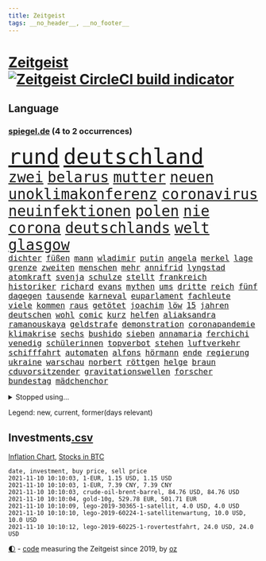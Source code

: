 ```yaml
---
title: Zeitgeist
tags: __no_header__, __no_footer__
---
```


# [Zeitgeist](https://oliz.io/zeitgeist/) [![Zeitgeist CircleCI build indicator](https://circleci.com/gh/ooz/zeitgeist.svg?style=shield)](https://circleci.com/gh/ooz/zeitgeist)

## Language

<h3><a href="https://www.spiegel.de" target="_blank">spiegel.de</a> (4 to 2 occurrences)</h3>
<p style="font-family:monospace">
<span style="font-size:32pt"><a href="news_links.html#rund" class="current">rund</a></span>
<span style="font-size:32pt"><a href="news_links.html#deutschland" class="current">deutschland</a></span>
<br>
<span style="font-size:22pt"><a href="news_links.html#zwei" class="current">zwei</a></span>
<span style="font-size:22pt"><a href="news_links.html#belarus" class="current">belarus</a></span>
<span style="font-size:22pt"><a href="news_links.html#mutter" class="current">mutter</a></span>
<span style="font-size:22pt"><a href="news_links.html#neuen" class="current">neuen</a></span>
<span style="font-size:22pt"><a href="news_links.html#unoklimakonferenz" class="current">unoklimakonferenz</a></span>
<span style="font-size:22pt"><a href="news_links.html#coronavirus" class="current">coronavirus</a></span>
<span style="font-size:22pt"><a href="news_links.html#neuinfektionen" class="current">neuinfektionen</a></span>
<span style="font-size:22pt"><a href="news_links.html#polen" class="current">polen</a></span>
<span style="font-size:22pt"><a href="news_links.html#nie" class="current">nie</a></span>
<span style="font-size:22pt"><a href="news_links.html#corona" class="current">corona</a></span>
<span style="font-size:22pt"><a href="news_links.html#deutschlands" class="current">deutschlands</a></span>
<span style="font-size:22pt"><a href="news_links.html#welt" class="current">welt</a></span>
<span style="font-size:22pt"><a href="news_links.html#glasgow" class="current">glasgow</a></span>
<br>
<span style="font-size:12pt"><a href="news_links.html#dichter" class="new">dichter</a></span>
<span style="font-size:12pt"><a href="news_links.html#füßen" class="current">füßen</a></span>
<span style="font-size:12pt"><a href="news_links.html#mann" class="current">mann</a></span>
<span style="font-size:12pt"><a href="news_links.html#wladimir" class="current">wladimir</a></span>
<span style="font-size:12pt"><a href="news_links.html#putin" class="current">putin</a></span>
<span style="font-size:12pt"><a href="news_links.html#angela" class="current">angela</a></span>
<span style="font-size:12pt"><a href="news_links.html#merkel" class="current">merkel</a></span>
<span style="font-size:12pt"><a href="news_links.html#lage" class="current">lage</a></span>
<span style="font-size:12pt"><a href="news_links.html#grenze" class="current">grenze</a></span>
<span style="font-size:12pt"><a href="news_links.html#zweiten" class="current">zweiten</a></span>
<span style="font-size:12pt"><a href="news_links.html#menschen" class="current">menschen</a></span>
<span style="font-size:12pt"><a href="news_links.html#mehr" class="current">mehr</a></span>
<span style="font-size:12pt"><a href="news_links.html#annifrid" class="new">annifrid</a></span>
<span style="font-size:12pt"><a href="news_links.html#lyngstad" class="new">lyngstad</a></span>
<span style="font-size:12pt"><a href="news_links.html#atomkraft" class="current">atomkraft</a></span>
<span style="font-size:12pt"><a href="news_links.html#svenja" class="new">svenja</a></span>
<span style="font-size:12pt"><a href="news_links.html#schulze" class="current">schulze</a></span>
<span style="font-size:12pt"><a href="news_links.html#stellt" class="current">stellt</a></span>
<span style="font-size:12pt"><a href="news_links.html#frankreich" class="current">frankreich</a></span>
<span style="font-size:12pt"><a href="news_links.html#historiker" class="current">historiker</a></span>
<span style="font-size:12pt"><a href="news_links.html#richard" class="current">richard</a></span>
<span style="font-size:12pt"><a href="news_links.html#evans" class="new">evans</a></span>
<span style="font-size:12pt"><a href="news_links.html#mythen" class="current">mythen</a></span>
<span style="font-size:12pt"><a href="news_links.html#ums" class="current">ums</a></span>
<span style="font-size:12pt"><a href="news_links.html#dritte" class="current">dritte</a></span>
<span style="font-size:12pt"><a href="news_links.html#reich" class="current">reich</a></span>
<span style="font-size:12pt"><a href="news_links.html#fünf" class="current">fünf</a></span>
<span style="font-size:12pt"><a href="news_links.html#dagegen" class="current">dagegen</a></span>
<span style="font-size:12pt"><a href="news_links.html#tausende" class="current">tausende</a></span>
<span style="font-size:12pt"><a href="news_links.html#karneval" class="new">karneval</a></span>
<span style="font-size:12pt"><a href="news_links.html#euparlament" class="current">euparlament</a></span>
<span style="font-size:12pt"><a href="news_links.html#fachleute" class="current">fachleute</a></span>
<span style="font-size:12pt"><a href="news_links.html#viele" class="current">viele</a></span>
<span style="font-size:12pt"><a href="news_links.html#kommen" class="current">kommen</a></span>
<span style="font-size:12pt"><a href="news_links.html#raus" class="current">raus</a></span>
<span style="font-size:12pt"><a href="news_links.html#getötet" class="current">getötet</a></span>
<span style="font-size:12pt"><a href="news_links.html#joachim" class="current">joachim</a></span>
<span style="font-size:12pt"><a href="news_links.html#löw" class="current">löw</a></span>
<span style="font-size:12pt"><a href="news_links.html#15" class="current">15</a></span>
<span style="font-size:12pt"><a href="news_links.html#jahren" class="current">jahren</a></span>
<span style="font-size:12pt"><a href="news_links.html#deutschen" class="current">deutschen</a></span>
<span style="font-size:12pt"><a href="news_links.html#wohl" class="current">wohl</a></span>
<span style="font-size:12pt"><a href="news_links.html#comic" class="new">comic</a></span>
<span style="font-size:12pt"><a href="news_links.html#kurz" class="current">kurz</a></span>
<span style="font-size:12pt"><a href="news_links.html#helfen" class="current">helfen</a></span>
<span style="font-size:12pt"><a href="news_links.html#aliaksandra" class="new">aliaksandra</a></span>
<span style="font-size:12pt"><a href="news_links.html#ramanouskaya" class="new">ramanouskaya</a></span>
<span style="font-size:12pt"><a href="news_links.html#geldstrafe" class="current">geldstrafe</a></span>
<span style="font-size:12pt"><a href="news_links.html#demonstration" class="current">demonstration</a></span>
<span style="font-size:12pt"><a href="news_links.html#coronapandemie" class="current">coronapandemie</a></span>
<span style="font-size:12pt"><a href="news_links.html#klimakrise" class="current">klimakrise</a></span>
<span style="font-size:12pt"><a href="news_links.html#sechs" class="current">sechs</a></span>
<span style="font-size:12pt"><a href="news_links.html#bushido" class="current">bushido</a></span>
<span style="font-size:12pt"><a href="news_links.html#sieben" class="current">sieben</a></span>
<span style="font-size:12pt"><a href="news_links.html#annamaria" class="new">annamaria</a></span>
<span style="font-size:12pt"><a href="news_links.html#ferchichi" class="new">ferchichi</a></span>
<span style="font-size:12pt"><a href="news_links.html#venedig" class="current">venedig</a></span>
<span style="font-size:12pt"><a href="news_links.html#schülerinnen" class="current">schülerinnen</a></span>
<span style="font-size:12pt"><a href="news_links.html#topverbot" class="new">topverbot</a></span>
<span style="font-size:12pt"><a href="news_links.html#stehen" class="current">stehen</a></span>
<span style="font-size:12pt"><a href="news_links.html#luftverkehr" class="new">luftverkehr</a></span>
<span style="font-size:12pt"><a href="news_links.html#schifffahrt" class="new">schifffahrt</a></span>
<span style="font-size:12pt"><a href="news_links.html#automaten" class="new">automaten</a></span>
<span style="font-size:12pt"><a href="news_links.html#alfons" class="new">alfons</a></span>
<span style="font-size:12pt"><a href="news_links.html#hörmann" class="new">hörmann</a></span>
<span style="font-size:12pt"><a href="news_links.html#ende" class="current">ende</a></span>
<span style="font-size:12pt"><a href="news_links.html#regierung" class="current">regierung</a></span>
<span style="font-size:12pt"><a href="news_links.html#ukraine" class="current">ukraine</a></span>
<span style="font-size:12pt"><a href="news_links.html#warschau" class="current">warschau</a></span>
<span style="font-size:12pt"><a href="news_links.html#norbert" class="current">norbert</a></span>
<span style="font-size:12pt"><a href="news_links.html#röttgen" class="current">röttgen</a></span>
<span style="font-size:12pt"><a href="news_links.html#helge" class="current">helge</a></span>
<span style="font-size:12pt"><a href="news_links.html#braun" class="current">braun</a></span>
<span style="font-size:12pt"><a href="news_links.html#cduvorsitzender" class="new">cduvorsitzender</a></span>
<span style="font-size:12pt"><a href="news_links.html#gravitationswellen" class="new">gravitationswellen</a></span>
<span style="font-size:12pt"><a href="news_links.html#forscher" class="current">forscher</a></span>
<span style="font-size:12pt"><a href="news_links.html#bundestag" class="current">bundestag</a></span>
<span style="font-size:12pt"><a href="news_links.html#mädchenchor" class="new">mädchenchor</a></span>
</p>
<details>
<summary>Stopped using...</summary>
<p class="former" style="font-size:12pt">
lautet(385) magdeburg(385) maria(385) reiche(385) spielten(385) france(384) ikone(384) mordfall(384) persönliche(384) reiner(384) richten(384) sicherheitskräfte(384) altmaier(383) astrazeneca(383) attackieren(383) depressionen(383) enorm(383) haseloff(383) kassiert(383) stärken(383) turin(383) verzweifelt(383) bundesamt(382) coronaschnelltests(382) einzelne(382) hoffen(382) räumen(382) spaniens(382) tieren(382) vermeintliche(382) zunehmende(382) beeinflussen(381) benjamin(381) besseren(381) erziehung(381) fabrik(381) massiver(381) schnee(381) südkorea(381) terrormiliz(381) zeuge(381) ärzten(381) doku(380) flugzeuge(380) geschlagen(380) liege(380) mars(380) post(380) unternehmer(380) usregierung(380) verbietet(380) wechsel(380) 125(379) 37(379) beklagen(379) bewährung(379) einzug(379) kämpfe(379) kündigung(379) leistung(379) medizin(379) menschenrechte(379) radsport(379) trainieren(379) umstrittener(379) unabhängige(379) vertrag(379) weißen(379) zurzeit(379) arbeitgeber(378) bar(378) erfahrung(378) finanzaufsicht(378) gelsenkirchen(378) kompliziert(378) lockdowns(378) niveau(378) prinzessin(378) recherchen(378) serien(378) toren(378) verunglückt(378) aufgehoben(377) autohersteller(377) beschwerde(377) bilden(377) brettspiele(377) diskriminierung(377) eingeschränkt(377) eugh(377) freund(377) heiko(377) kippen(377) klein(377) komplizen(377) lisa(377) machthaber(377) oma(377) richtige(377) schulkinder(377) schöner(377) studierenden(377) sächsischen(377) ulm(377) usgericht(377) 1945(376) beschluss(376) bieten(376) bundesländern(376) diskussion(376) einheit(376) emotionalen(376) experte(376) fahrrad(376) frank(376) lebt(376) parlamentswahl(376) peru(376) regt(376) riss(376) usschauspielerin(376) vorsitzende(376) ausflug(375) bedarf(375) breitet(375) freunden(375) geheimnis(375) halbfinale(375) höchststand(375) kippe(375) kritische(375) sechsten(375) urlaub(375) vorzeitige(375) vorübergehend(375) weltgesundheitsorganisation(375) wettlauf(375) zweifeln(375) aufruf(374) babys(374) erfuhr(374) figur(374) frühen(374) gekostet(374) gestrichen(374) jahrhundert(374) leitet(374) muster(374) nachspiel(374) sexuell(374) stellten(374) unterricht(374) 130(373) außen(373) billie(373) entscheidend(373) jahrzehntelang(373) klagt(373) leiten(373) maximilian(373) mengen(373) priester(373) reporter(373) sports(373) ton(373) verdiente(373) werben(373) 7(372) crash(372) dominic(372) elektroauto(372) enthüllt(372) geprüft(372) negativ(372) rechtsaußen(372) schwierig(372) verteilung(372) wand(372) kommission(371) melanie(371) untersuchen(371) vorjahr(371) zurückkehren(371) entsetzt(370) erlebte(370) fake(370) fakten(370) form(370) hürden(370) i(370) infektion(370) meist(370) philip(370) quer(370) stoff(370) zwang(370) demokratische(369) frachter(369) kreis(369) offizielle(369) reagierten(369) simon(369) trieb(369) voraus(369) wohnhaus(369) überlebende(369) 500(368) auslösen(368) gesprächen(368) patient(368) verläufen(368) werbung(368) zimmer(368) australische(367) eurecht(367) nerven(367) spekuliert(367) dfbelf(366) manipulierte(366) pipeline(366) wiederholt(366) womit(366) 1500(365) angriffe(365) beantragt(365) dürfe(365) gesamten(365) jahrestag(365) juristen(365) nase(365) offiziellen(365) schumacher(365) 25jährigen(364) gerechnet(364) tatverdächtigen(364) arabischen(363) kevin(363) krawallen(363) schief(362) taktik(362) hinten(361) vakzine(361) gabriel(360) negative(360) probe(360) spenden(360) bürgerkrieg(359) erzielte(359) fehlern(359) lücke(359) nationalteam(359) pflegekräfte(359) präsenzunterricht(359) schrecken(359) tim(359) deutliches(358) kippt(358) zusammenstoß(358) analysiert(357) eben(357) erwachsenen(357) chats(356) einschränkung(356) versagen(356) drin(355) katholischen(355) motor(355) äußerte(355) halbe(354) orten(354) rettete(354) samt(354) tunesien(354) erschießt(353) gelockert(353) nachbar(353) tansania(353) tennisspieler(353) wem(353) angehörige(352) ausgeweitet(352) bier(352) französischer(352) teilnahme(351) bezeichnete(350) eigentor(350) justin(350) landet(350) samstagmorgen(350) verfassungsgericht(350) wendet(350) bester(349) kräfte(349) anstiftung(348) krisen(347) benötigte(346) flughafens(346) intelligenz(346) überfahren(346) niedrig(345) runden(345) minderjährigen(344) fähigkeiten(343) anschlägen(342) georg(342) jurist(342) gläubige(341) schottische(341) erhöhung(340) immens(340) rutschte(340) neymar(339) tyson(339) gesundheitliche(338) beschuldigte(337) persönliches(337) verhinderte(337) vorgenommen(337) geflohen(336) sammelte(336) tanzen(336) mittelpunkt(335) dorf(334) trick(334) zeitung(334) einblicke(333) herum(333) bbc(331) nebenwirkungen(331) personalie(329) eingeliefert(328) existenz(328) empfinden(326) sammeln(325) schweine(323) erreger(322) riesigen(321) lockern(320) unicef(320) gezwungen(319) schach(319) bestechung(318) nationalsozialismus(318) schadensersatz(318) verweigerte(318) coronafolgen(317) maschinen(315) zusätzliche(315) übergriffen(314) gesundheitsministers(310) interviews(308) vertrauten(308) rächen(307) billiger(306) kilo(306) kolleginnen(305) schiffe(303) karolina(295) heidelberg(294) saisonende(294) einsatzkräften(292) louis(292) mangelnde(289) prominenten(287) dosis(286) kuba(285) aufgebot(282) fremde(282) ausbeutung(280) jagt(278) cent(277) übers(277) infos(276) impft(275) sehe(272) dokumentieren(271) haut(271) lego(270) wiedervereinigung(270) amazons(268) gäbe(267) bestens(266) erleichtert(265) verheißt(265) bergsteiger(263) geheimen(262) häusern(262) expräsidenten(258) regierungsbeteiligung(258) triumphierte(258) rüdiger(256) estland(255) gemüse(255) staatsschutz(255) ausstellung(254) vorfälle(254) macher(253) sparkassen(253) geschrumpft(251) behindern(250) belästigt(250) stromnetz(250) regierungsbildung(248) italiener(247) gartenkolumne(246) california(245) jubelt(241) günstig(240) plagen(239) recherchiert(239) belgier(237) myanmars(237) militärjunta(236) marsmission(235) finanziellen(231) hochschulen(231) stamm(230) todesursache(230) längerem(229) wildnis(228) promille(227) 13jährigen(224) niemals(224) gebildet(221) redaktion(221) ökologisch(220) bälle(218) tvinterview(213) dieter(212) dramatisches(212) erteilte(211) anzutreten(210) reue(210) campus(209) pekings(209) provider(208) 22jähriger(205) belgische(204) fraktionen(204) sexuellem(204) blut(203) stadtrat(200) zypern(199) zoff(197) miriam(196) modellprojekt(196) vehement(193) ever(192) given(192) schwimmstar(190) werte(189) gelitten(188) gew(188) gnabry(186) nett(183) tempolimit(183) lebensgefährliche(181) ulrike(181) ladesäulen(178) komme(176) motorrad(176) reichtum(175) dialog(174) erschüttern(172) schossen(171) steuerreform(171) vorstände(171) vertraut(170) erzürnt(169) typisch(169) abgezogen(168) verwirren(168) uboot(164) versprochenen(164) ausgehen(162) rekonstruktion(162) übten(162) philippinischen(161) verfassungsgerichts(161) zurückzukehren(161) prix(160) ausgewählt(159) reinhard(159) verfilmung(159) durchsuchung(158) mögliches(158) randale(158) fronten(156) nsdap(155) erholen(153) unbemerkt(153) freigegeben(152) lebenslauf(151) kaufte(150) felix(149) plastik(149) gefilmt(147) genossen(147) akzeptieren(146) tank(146) dauerregen(145) uraltrekord(145) zentralrat(145) chips(144) psyche(143) radikalislamischen(143) fossile(142) mitregieren(142) testzentren(142) eingeholt(141) stellenweise(141) untersuchungsbericht(141) ausbildung(139) ausgezahlt(139) formel1rennen(139) zerstörungen(139) hochumstritten(138) kuntz(138) 47jähriger(137) absagen(137) laute(137) notlandung(137) schweinen(137) 60jähriger(136) menschenmenge(136) organisierten(135) verschwörungsmythen(135) ausgebremst(134) my(134) zweifelhaften(134) julius(133) terroranschlägen(133) kultusminister(132) materialmangel(132) schwäche(132) verständigung(132) berchtesgaden(131) hit(131) künstlerische(130) banden(129) allgegenwärtig(128) erneutem(128) europameister(127) unschuldig(127) geflüchtet(126) generell(126) guido(126) seither(126) jamaika(125) mister(125) temperatur(125) tenniswelt(124) amthor(123) kühnert(123) präsidium(123) ölpreis(123) beihilfe(122) luftraum(122) schämt(122) streik(122) bergab(120) schimpft(120) webber(120) castillo(119) mythos(119) bauern(118) missbrauchsprozess(118) akkreditierung(117) befassen(116) ferieninsel(116) versichert(116) neumünster(114) wahlbeteiligung(114) antisemitisch(113) aufgebaut(113) ausschnitte(113) wozu(113) 49jähriger(112) anpassen(112) ki(112) kollidiert(112) vorwarnung(112) berchtesgadener(111) querdenkerszene(111) gewässer(109) akademie(108) leroy(107) sané(107) stilkritik(107) stockt(107) wissenschaften(107) geldwäsche(106) vierter(105) 1941(104) hitlers(104) kämpften(104) sätze(104) damalige(103) gesungen(103) motiviert(103) chaotischen(102) forst(102) great(102) großraum(102) aufbau(101) impfstoffproduktion(101) tadej(101) afghanistanmission(100) lehrergewerkschaft(100) radprofis(100) vorläufige(99) coronasommer(98) offensivspieler(98) pogačar(98) präsentierte(98) wäldern(97) kronzeugen(96) murray(96) c(95) enttäuschten(95) gewartet(95) missbrauchsopfer(95) radprofi(95) überflutet(95) coronaherbst(94) luke(94) tusk(94) fury(93) wmkampf(93) 2007(92) führten(92) krachte(92) leser(92) leserinnen(92) perfekten(92) sortiert(92) wehen(92) zwischendurch(92) andorra(91) giorgio(91) hanau(91) list(91) bremerhaven(90) brinkmann(90) dämmstoffe(90) hausnummer(90) impfwirksamkeit(90) notwendige(90) technischen(90) unbehelligt(90) zumeist(90) absitzen(89) angelegten(89) böschung(89) cecilia(89) einsetzt(89) kreißsaal(89) laurent(89) simons(89) stapfen(89) verschafften(89) ciao(88) grausam(88) jährlichen(88) verkehrssicherheit(88) bausteine(87) dankte(87) passend(87) greipel(86) hinab(86) hommage(86) marseille(86) nils(86) vitra(86) wohnwagen(86) adresse(85) gelaufen(85) tu(85) usunternehmen(85) voranbringen(85) alkoholisiert(84) aneinander(84) assimilieren(84) blockchain(84) formel1pressestimmen(84) haar(84) impfzahlen(84) leichtfertig(84) sechsstellige(84) terrorprozess(84) ahrweiler(83) bemerkenswerter(83) klassikers(83) pandemieerfahrungen(83) beirat(82) geklettert(82) halfen(82) nachgehen(82) notlanden(82) indian(81) kommando(81) observatorium(81) psychiatrischen(81) truck(81) unterscheiden(81) vertretung(81) abstellen(80) begreifen(80) beseitigen(80) erscheint(80) iskämpfer(80) triomphe(80) wellen(80) zuliebe(80) falschgeld(79) katastrophenschutz(79) nürburgring(79) bahnkunden(78) baupreise(78) berührung(78) hoffnungsvolle(78) angebots(77) auszahlungen(77) erfolgreichste(77) ernteausfälle(77) umlauf(77) alaska(76) beeinträchtigt(76) bereitschaft(76) boulevard(76) bye(76) hektar(76) klubgänger(76) ringe(76) sirenen(76) transportieren(76) are(75) beibringen(75) freut's(75) gehörten(75) kontrollverlust(75) landschaft(75) philippinische(75) vergessenen(75) zwischenfälle(75) coronagipfel(74) 700(73) bemerkbar(73) geheimdienstchef(73) silbermedaille(73) sinfonien(73) stellvertreter(73) carrie(72) gesundheitsgefahr(72) malaria(72) newcomer(72) nwort(72) rückendeckung(72) simulieren(72) abe(71) kriegsführung(71) prüfungen(71) annemiek(70) di(70) eilt(70) fußballverbände(70) get(70) gloria(70) heulen(70) impfwilligen(70) kärnten(70) libanesischen(70) schlange(70) südsudan(70) twitch(70) vleuten(70) attentäters(69) bellido(69) hochsprung(69) 20000(68) bereitete(68) erzeugen(68) gladbacher(68) heilbronn(68) jährt(68) keinerlei(68) lebenden(68) löschen(68) ukrainischer(68) verheiratet(68) wichtigkeit(68) bezogen(67) hallo(67) sandsturm(67) wanderung(67) angegeben(66) durchbricht(66) gesa(66) scherzt(66) überraschungen(66) aktiviert(65) brighton(65) erhofft(65) gewagt(65) schiefgehen(65) beträge(64) kundschaft(64) we(64) wells(64) akteure(63) cdupräsidium(63) materialengpässen(63) medaillenspiegel(63) problematische(63) 90/die(62) doha(62) unternommen(62) verdeckten(62) carlson(61) steiles(61) verschleppten(61) war's(61) europäisches(60) kontaktpersonen(60) pandora(60) verbrannt(60) waffengewalt(60) berlinmitte(59) ehen(59) engsten(59) gewürzt(59) heiße(59) kommandeur(59) kreitmayr(59) verschwindet(59) ölpreise(59) anstrengungen(58) beobachteten(58) diejenigen(58) handelte(58) it(58) keulen(58) straßenverkehr(58) absender(57) ausbleibt(57) forschern(57) linksextremismus(57) nouripour(57) omid(57) schräg(57) teslagigafactory(57) berkshire(56) eigenständigkeit(56) hochdruck(56) knast(56) mercedespilot(56) tankstellen(56) ussenat(56) zahn(56) algorithmen(55) ebolavirus(55) fiasko(55) schnellster(55) steil(55) umfassenden(55) 39jähriger(54) geleistet(54) gewerkschaftschef(54) klassen(54) schweres(54) tierwelt(54) geleakt(53) kriminalreporters(53) polnisches(53) abfinden(52) adidas(52) börsen(52) favoritin(52) hotelzimmer(52) burkhard(51) geringe(51) kürbis(51) schrieben(51) aberkannt(50) anhand(50) befreiung(50) devise(50) kampfflugzeugen(50) schleppen(50) scholz'(50) aufgegriffen(49) facebookkonzern(49) garmischpartenkirchen(49) jetski(49) jetskifahrer(49) messungen(49) nadia(49) regulierung(49) strafverfolger(49) verkehrskontrolle(49) afghanistaneinsatz(48) everton(48) gangs(48) involviert(48) jake(48) seelische(48) 24jähriger(47) angestellten(47) bombe(47) generalinspekteur(47) größen(47) hawaii(47) missionen(47) neuseeländische(47) peinliche(47) qualcomm(47) rennes(47) überraschende(47) abziehen(46) chaotische(46) heilmittel(46) kerr(46) kranken(46) stoppten(46) vermeldet(46) weltberühmte(46) fahndung(45) friedensnobelpreisträgerin(45) frisches(45) herausgabe(45) inselstaats(45) strategiewechsel(45) teuerste(45) trotzen(45) bußgelder(44) masters(44) mops(44) riesenrad(44) streikenden(44) verfasst(44) abgeordnetenhauswahl(43) anschlags(43) erfinden(43) geo(43) hexen(43) hexerei(43) onehitwonder(43) toxische(43) bayerischer(42) regale(42) spdgeneralsekretär(42) windrädern(42) gelsenkirchener(41) personenkult(41) blutspende(40) eifersucht(40) modernisierung(40) offizier(40) stranden(40) beeinträchtigen(39) drangen(39) fernbleiben(39) gelähmt(39) herrschten(39) sharypova(39) sorry(39) wettete(39) abbrechen(38) cats(38) irreguläre(38) musicals(38) operationen(38) pharmakonzern(38) reisten(38) volkspartei(38) afghanistaneinsatzes(37) betrugsfall(37) dringendsten(37) integration(37) undenkbar(37) verbündeten(37) vereinen(37) wahllokalen(37) 52jährigen(36) diskriminierend(36) flicks(36) lagers(36) limousine(36) mitarbeitende(36) 173(35) angeworben(35) apfel(35) ausreichende(35) außenverteidiger(35) heftigere(35) jinpings(35) kuban(35) parteikollegen(35) stillstand(35) tilman(35) wiederholung(35) aschewolke(34) euebene(34) vollstreckt(34) 22jährige(33) bedacht(33) bottas(33) defekte(33) geschosse(33) ifo(33) kaution(33) korrigierte(33) posieren(33) reaktor(33) sponsert(33) valtteri(33) vergewaltigte(33) fock(32) gorch(32) tarifverhandlungen(32) vorteil(32) abgestimmt(31) autounfall(31) exmitarbeiter(31) krimineller(31) beigetragen(30) einklagen(30) erzbischof(30) gestimmt(30) jamaikakoalition(30) unabhängiger(30) wertet(30) zugehörigkeit(30) beförderung(29) dringen(29) drogenkriminalität(29) internationalem(29) mehrwertsteuersenkung(29) spezialkräfte(29) stetig(29) anheben(28) kylie(28) personalmangel(28) spitzenspiel(28) söders(28) bruch(27) csuvorsitzenden(27) fälschung(27) tweets(27) feminismus(26) schiefgelaufen(26) bekundet(25) defizite(25) physiker(25) sitz(25) blutiger(24) justizministerium(24) rheinneckarkreis(24) unheimliche(24) weltbank(24) aufgibt(23) balkon(23) enkelin(23) holmes(23) kümmert(23) startupmilliardärin(23) türeci(23) özlem(23) beeinflusst(22) beispiellosen(22) beugen(22) genügt(22) kathedrale(22) mitteilte(22) mobil(22) tvauftritt(22) wada(22) zusammenbrechen(22) ähnlicher(22) alberto(21) auswärtserfolg(21) salazar(21) süchtig(21) 250000(20) dubioser(20) ehrung(20) emotionen(20) epische(20) gendersternchen(20) monster(20) polenz(20) posse(20) ruprecht(20) synagoge(20) eruptionen(19) glasner(19) lavastrom(19) mitläufer(19) mutmaßliches(19) pilze(19) verwundbar(19) wesen(19) ausbrechen(18) idaroberstein(18) mahnwache(18) mehrjährigen(18) pass(18) personelle(18) schüller(18) tristesse(18) 20jährigen(17) geborene(17) georgische(17) geschäfts(17) heinrich(17) hitzlsperger(17) schuldenobergrenze(17) tankstellenkassierer(17) wertschätzung(17) antisemitischen(16) bair(16) erleben(16) kreativität(16) kulturwandel(16) mockridge(16) zurückzahlen(16) colonia(15) dignidad(15) erik(15) grenzwerten(15) korruptionsverdacht(15) kosteten(15) malottki(15) sektensiedlung(15) sozialverbände(15) usjustiz(15) aukus(14) konservativ(14) kontroversen(14) meistens(14) minus(14) namensliste(14) vogel(14) antwortet(13) entführern(13) arbeitgebern(12) befreiungsschlag(12) bürogebäude(12) karikó(12) katalin(12) sahin(12) sozialismus(12) ugur(12) unterhaus(12) wortführer(12) aufgebracht(11) benzinkrise(11) fatales(11) grundlegende(11) götz(11) nimm(11) sicherheitsrisiko(11)
</p>
</details>
<p>Legend: <span class="new">new</span>, <span class="current">current</span>, <span class="former">former(days relevant)</span></p>

## Investments[.csv](investments.csv)

[Inflation Chart](https://inflationchart.com),
[Stocks in BTC](https://stonksinbtc.xyz/)

```
date, investment, buy price, sell price
2021-11-10 10:10:03, 1-EUR, 1.15 USD, 1.15 USD
2021-11-10 10:10:03, 1-EUR, 7.39 CNY, 7.39 CNY
2021-11-10 10:10:03, crude-oil-brent-barrel, 84.76 USD, 84.76 USD
2021-11-10 10:10:04, gold-10g, 529.78 EUR, 501.71 EUR
2021-11-10 10:10:09, lego-2019-30365-1-satellit, 4.0 USD, 4.0 USD
2021-11-10 10:10:10, lego-2019-60224-1-satellitenwartung, 10.0 USD, 10.0 USD
2021-11-10 10:10:12, lego-2019-60225-1-rovertestfahrt, 24.0 USD, 24.0 USD
```

<footer>
<a href="javascript:toggleTheme()" class="nav">🌓</a>
- <a href="https://github.com/ooz/zeitgeist">code</a> measuring the Zeitgeist since 2019, by <a href="https://oliz.io">oz</a>
</footer>
